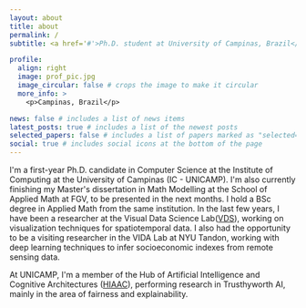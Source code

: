 ```yaml
---
layout: about
title: about
permalink: /
subtitle: <a href='#'>Ph.D. student at University of Campinas, Brazil</a>.

profile:
  align: right
  image: prof_pic.jpg
  image_circular: false # crops the image to make it circular
  more_info: >
    <p>Campinas, Brazil</p>

news: false # includes a list of news items
latest_posts: true # includes a list of the newest posts
selected_papers: false # includes a list of papers marked as "selected={true}"
social: true # includes social icons at the bottom of the page
---
```


I'm a first-year Ph.D. candidate in Computer Science at the Institute of Computing at the University of Campinas (IC - UNICAMP). I'm also currently finishing my Master's dissertation in Math Modelling at the School of Applied Math at FGV, to be presented in the next months. I hold a BSc degree in Applied Math from the same institution. In the last few years, I have been a researcher at the Visual Data Science Lab([VDS](http://visualdslab.com/)), working on visualization techniques for spatiotemporal data. I also had the opportunity to be a visiting researcher in the VIDA Lab at NYU Tandon, working with deep learning techniques to infer socioeconomic indexes from remote sensing data.

At UNICAMP, I'm a member of the Hub of Artificial Intelligence and Cognitive Architectures ([HIAAC](https://hiaac.unicamp.br/)), performing research in Trusthyworth AI, mainly in the area of fairness and explainability.
